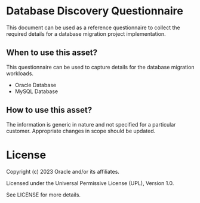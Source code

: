 # Database Discovery Questionnaire
This document can be used as a reference questionnaire to collect the required details for a database migration project implementation.

## When to use this asset?
This questionnaire can be used to capture details for the database migration workloads.

- Oracle Database
- MySQL Database

## How to use this asset?
The information is generic in nature and not specified for a particular customer. Appropriate changes in scope should be updated.

# License

Copyright (c) 2023 Oracle and/or its affiliates.

Licensed under the Universal Permissive License (UPL), Version 1.0.

See LICENSE for more details.
